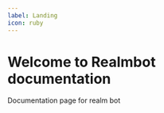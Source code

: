 ```yaml
---
label: Landing
icon: ruby 
---
```

# Welcome to Realmbot documentation

Documentation page for realm bot
